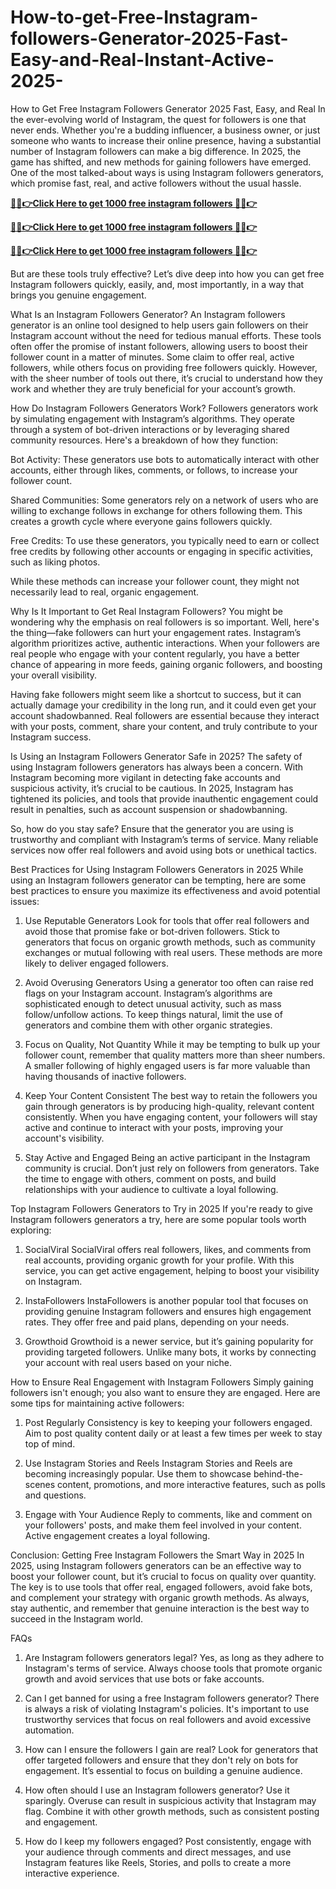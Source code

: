 # How-to-get-Free-Instagram-followers-Generator-2025-Fast-Easy-and-Real-Instant-Active-2025-
How to Get Free Instagram Followers Generator 2025 Fast, Easy, and Real
In the ever-evolving world of Instagram, the quest for followers is one that never ends. Whether you're a budding influencer, a business owner, or just someone who wants to increase their online presence, having a substantial number of Instagram followers can make a big difference. In 2025, the game has shifted, and new methods for gaining followers have emerged. One of the most talked-about ways is using Instagram followers generators, which promise fast, real, and active followers without the usual hassle.

**[🔴✅👉Click Here to get 1000 free instagram followers 🔴✅👉](https://jahanhubspot.com/instagram/)**

**[🔴✅👉Click Here to get 1000 free instagram followers 🔴✅👉](https://jahanhubspot.com/instagram/)**

**[🔴✅👉Click Here to get 1000 free instagram followers 🔴✅👉](https://jahanhubspot.com/instagram/)**

But are these tools truly effective? Let’s dive deep into how you can get free Instagram followers quickly, easily, and, most importantly, in a way that brings you genuine engagement.

What Is an Instagram Followers Generator?
An Instagram followers generator is an online tool designed to help users gain followers on their Instagram account without the need for tedious manual efforts. These tools often offer the promise of instant followers, allowing users to boost their follower count in a matter of minutes. Some claim to offer real, active followers, while others focus on providing free followers quickly. However, with the sheer number of tools out there, it’s crucial to understand how they work and whether they are truly beneficial for your account’s growth.

How Do Instagram Followers Generators Work?
Followers generators work by simulating engagement with Instagram’s algorithms. They operate through a system of bot-driven interactions or by leveraging shared community resources. Here's a breakdown of how they function:

Bot Activity: These generators use bots to automatically interact with other accounts, either through likes, comments, or follows, to increase your follower count.

Shared Communities: Some generators rely on a network of users who are willing to exchange follows in exchange for others following them. This creates a growth cycle where everyone gains followers quickly.

Free Credits: To use these generators, you typically need to earn or collect free credits by following other accounts or engaging in specific activities, such as liking photos.

While these methods can increase your follower count, they might not necessarily lead to real, organic engagement.

Why Is It Important to Get Real Instagram Followers?
You might be wondering why the emphasis on real followers is so important. Well, here's the thing—fake followers can hurt your engagement rates. Instagram’s algorithm prioritizes active, authentic interactions. When your followers are real people who engage with your content regularly, you have a better chance of appearing in more feeds, gaining organic followers, and boosting your overall visibility.

Having fake followers might seem like a shortcut to success, but it can actually damage your credibility in the long run, and it could even get your account shadowbanned. Real followers are essential because they interact with your posts, comment, share your content, and truly contribute to your Instagram success.

Is Using an Instagram Followers Generator Safe in 2025?
The safety of using Instagram followers generators has always been a concern. With Instagram becoming more vigilant in detecting fake accounts and suspicious activity, it’s crucial to be cautious. In 2025, Instagram has tightened its policies, and tools that provide inauthentic engagement could result in penalties, such as account suspension or shadowbanning.

So, how do you stay safe? Ensure that the generator you are using is trustworthy and compliant with Instagram’s terms of service. Many reliable services now offer real followers and avoid using bots or unethical tactics.

Best Practices for Using Instagram Followers Generators in 2025
While using an Instagram followers generator can be tempting, here are some best practices to ensure you maximize its effectiveness and avoid potential issues:

1. Use Reputable Generators
Look for tools that offer real followers and avoid those that promise fake or bot-driven followers. Stick to generators that focus on organic growth methods, such as community exchanges or mutual following with real users. These methods are more likely to deliver engaged followers.

2. Avoid Overusing Generators
Using a generator too often can raise red flags on your Instagram account. Instagram’s algorithms are sophisticated enough to detect unusual activity, such as mass follow/unfollow actions. To keep things natural, limit the use of generators and combine them with other organic strategies.

3. Focus on Quality, Not Quantity
While it may be tempting to bulk up your follower count, remember that quality matters more than sheer numbers. A smaller following of highly engaged users is far more valuable than having thousands of inactive followers.

4. Keep Your Content Consistent
The best way to retain the followers you gain through generators is by producing high-quality, relevant content consistently. When you have engaging content, your followers will stay active and continue to interact with your posts, improving your account's visibility.

5. Stay Active and Engaged
Being an active participant in the Instagram community is crucial. Don’t just rely on followers from generators. Take the time to engage with others, comment on posts, and build relationships with your audience to cultivate a loyal following.

Top Instagram Followers Generators to Try in 2025
If you're ready to give Instagram followers generators a try, here are some popular tools worth exploring:

1. SocialViral
SocialViral offers real followers, likes, and comments from real accounts, providing organic growth for your profile. With this service, you can get active engagement, helping to boost your visibility on Instagram.

2. InstaFollowers
InstaFollowers is another popular tool that focuses on providing genuine Instagram followers and ensures high engagement rates. They offer free and paid plans, depending on your needs.

3. Growthoid
Growthoid is a newer service, but it’s gaining popularity for providing targeted followers. Unlike many bots, it works by connecting your account with real users based on your niche.

How to Ensure Real Engagement with Instagram Followers
Simply gaining followers isn't enough; you also want to ensure they are engaged. Here are some tips for maintaining active followers:

1. Post Regularly
Consistency is key to keeping your followers engaged. Aim to post quality content daily or at least a few times per week to stay top of mind.

2. Use Instagram Stories and Reels
Instagram Stories and Reels are becoming increasingly popular. Use them to showcase behind-the-scenes content, promotions, and more interactive features, such as polls and questions.

3. Engage with Your Audience
Reply to comments, like and comment on your followers' posts, and make them feel involved in your content. Active engagement creates a loyal following.

Conclusion: Getting Free Instagram Followers the Smart Way in 2025
In 2025, using Instagram followers generators can be an effective way to boost your follower count, but it’s crucial to focus on quality over quantity. The key is to use tools that offer real, engaged followers, avoid fake bots, and complement your strategy with organic growth methods. As always, stay authentic, and remember that genuine interaction is the best way to succeed in the Instagram world.

FAQs
1. Are Instagram followers generators legal?
Yes, as long as they adhere to Instagram's terms of service. Always choose tools that promote organic growth and avoid services that use bots or fake accounts.

2. Can I get banned for using a free Instagram followers generator?
There is always a risk of violating Instagram's policies. It's important to use trustworthy services that focus on real followers and avoid excessive automation.

3. How can I ensure the followers I gain are real?
Look for generators that offer targeted followers and ensure that they don't rely on bots for engagement. It’s essential to focus on building a genuine audience.

4. How often should I use an Instagram followers generator?
Use it sparingly. Overuse can result in suspicious activity that Instagram may flag. Combine it with other growth methods, such as consistent posting and engagement.

5. How do I keep my followers engaged?
Post consistently, engage with your audience through comments and direct messages, and use Instagram features like Reels, Stories, and polls to create a more interactive experience.
